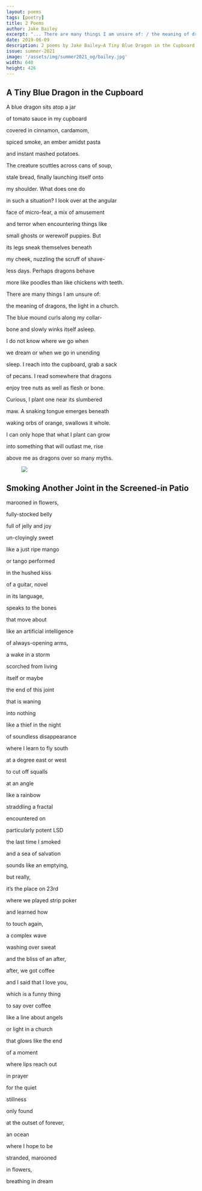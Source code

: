 ```yaml
---
layout: poems
tags: [poetry]
title: 2 Poems
author: Jake Bailey
excerpt: "... There are many things I am unsure of: / the meaning of dragons, the light in a church ..."
date: 2019-06-09
description: 2 poems by Jake Bailey—A Tiny Blue Dragon in the Cupboard, Smoking Another Joint in the Screened in Patio
issue: summer-2021
image: '/assets/img/summer2021_og/bailey.jpg'
width: 640
height: 426
---
```


## A Tiny Blue Dragon in the Cupboard
<div class="stanza">
<p class="poemline">A blue dragon sits atop a jar</p>
<p class="poemline">of tomato sauce in my cupboard</p>
<p class="poemline">covered in cinnamon, cardamom,</p>
<p class="poemline">spiced smoke, an ember amidst pasta</p>
<p class="poemline">and instant mashed potatoes.</p>
<p class="poemline">The creature scuttles across cans of soup,</p>
<p class="poemline">stale bread, finally launching itself onto</p>
<p class="poemline">my shoulder. What does one do</p>
<p class="poemline">in such a situation? I look over at the angular</p>
<p class="poemline">face of micro-fear, a mix of amusement</p>
<p class="poemline">and terror when encountering things like</p>
<p class="poemline">small ghosts or werewolf puppies. But</p>
<p class="poemline">its legs sneak themselves beneath</p>
<p class="poemline">my cheek, nuzzling the scruff of shave-</p>
<p class="poemline">less days. Perhaps dragons behave</p>
<p class="poemline">more like poodles than like chickens with teeth.</p>
<p class="poemline">There are many things I am unsure of:</p>
<p class="poemline">the meaning of dragons, the light in a church.</p>
<p class="poemline">The blue mound curls along my collar-</p>
<p class="poemline">bone and slowly winks itself asleep.</p>
<p class="poemline">I do not know where we go when</p>
<p class="poemline">we dream or when we go in unending</p>
<p class="poemline">sleep. I reach into the cupboard, grab a sack</p>
<p class="poemline">of pecans. I read somewhere that dragons</p>
<p class="poemline">enjoy tree nuts as well as flesh or bone.</p>
<p class="poemline">Curious, I plant one near its slumbered</p>
<p class="poemline">maw. A snaking tongue emerges beneath</p>
<p class="poemline">waking orbs of orange, swallows it whole.</p>
<p class="poemline">I can only hope that what I plant can grow</p>
<p class="poemline">into something that will outlast me, rise</p>
<p class="poemline">above me as dragons over so many myths.</p>
</div>

<figure class="my-5 py-3">
  <img src="{{ '/assets/img/seperator.png' | prepend: site.baseurl }}" class="d-block" style="max-height:15px;" />
</figure>

## Smoking Another Joint in the Screened-in Patio
<div class="stanza">
<p class="poemline">marooned in flowers,</p>
<p class="poemline">fully-stocked belly</p>
<p class="poemline">full of jelly and joy</p>
<p class="poemline">un-cloyingly sweet</p>
<p class="poemline">like a just ripe mango</p>
<p class="poemline">or tango performed</p>
<p class="poemline">in the hushed kiss</p>
<p class="poemline">of a guitar, novel</p>
<p class="poemline">in its language,</p>
<p class="poemline">speaks to the bones</p>
<p class="poemline">that move about</p>
<p class="poemline">like an artificial intelligence</p>
<p class="poemline">of always-opening arms,</p>
<p class="poemline">a wake in a storm</p>
<p class="poemline">scorched from living</p>
<p class="poemline">itself or maybe</p>
<p class="poemline">the end of this joint</p>
<p class="poemline">that is waning</p>
<p class="poemline">into nothing</p>
<p class="poemline">like a thief in the night</p>
<p class="poemline">of soundless disappearance</p>
<p class="poemline">where I learn to fly south</p>
<p class="poemline">at a degree east or west</p>
<p class="poemline">to cut off squalls</p>
<p class="poemline">at an angle</p>
<p class="poemline">like a rainbow</p>
<p class="poemline">straddling a fractal</p>
<p class="poemline">encountered on</p>
<p class="poemline">particularly potent LSD</p>
<p class="poemline">the last time I smoked</p>
<p class="poemline">and a sea of salvation</p>
<p class="poemline">sounds like an emptying,</p>
<p class="poemline">but really,</p>
<p class="poemline">it’s the place on 23rd</p>
<p class="poemline">where we played strip poker</p>
<p class="poemline">and learned how</p>
<p class="poemline">to touch again,</p>
<p class="poemline">a complex wave</p>
<p class="poemline">washing over sweat</p>
<p class="poemline">and the bliss of an after,</p>
<p class="poemline">after, we got coffee</p>
<p class="poemline">and I said that I love you,</p>
<p class="poemline">which is a funny thing</p>
<p class="poemline">to say over coffee</p>
<p class="poemline">like a line about angels</p>
<p class="poemline">or light in a church</p>
<p class="poemline">that glows like the end</p>
<p class="poemline">of a moment</p>
<p class="poemline">where lips reach out</p>
<p class="poemline">in prayer</p>
<p class="poemline">for the quiet</p>
<p class="poemline">stillness</p>
<p class="poemline">only found</p>
<p class="poemline">at the outset of forever,</p>
<p class="poemline">an ocean</p>
<p class="poemline">where I hope to be</p>
<p class="poemline">stranded, marooned</p>
<p class="poemline">in flowers,</p>
<p class="poemline">breathing in dream</p>
</div>
